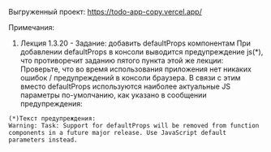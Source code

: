 Выгруженный проект: https://todo-app-copy.vercel.app/

Примечания:
  1. Лекция 1.3.20
    - Задание: добавить defaultProps компонентам
    При добавлении defaultProps в консоли выводится предупреждение js(*), что противоречит заданию пятого пункта этой же лекции: Проверьте, что во время использования приложения нет никаких ошибок / предупреждений в консоли браузера. В связи с этим вместо defaultProps используются наиболее актуальные JS параметры по-умолчанию, как указано в сообщении предупреждения:

    (*)Текст предупреждения: 
    Warning: Task: Support for defaultProps will be removed from function components in a future major release. Use JavaScript default parameters instead.


















